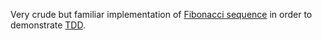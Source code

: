 Very crude but familiar implementation of [Fibonacci
sequence](http://en.wikipedia.org/wiki/Fibonacci_number) in order to demonstrate
[TDD](http://en.wikipedia.org/wiki/Test-driven_development).
